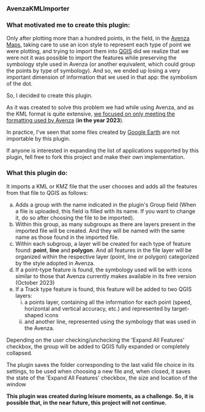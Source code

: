 <html>
<body>
<h3>AvenzaKMLImporter</h3>

<h3>What motivated me to create this plugin:</h3>

<p>Only after plotting more than a hundred points, in the field, in the <a href="https://store.avenza.com/">Avenza Maps</a>, taking care to use an icon style to represent each type of point we were plotting, and trying to import them into <a href="https://qgis.org/">QGIS</a> did we realize that we were not it was possible to import the features while preserving the symbology style used in Avenza (or another equivalent, which could group the points by type of symbology). And so, we ended up losing a very important dimension of information that we used in that app: the symbolism of the dot.
</p>
<p>So, I decided to create this plugin.</p>

<p>As it was created to solve this problem we had while using Avenza, and as the KML format is quite extensive, <u>we focused on only meeting the formatting used by Avenza</u> (<b>in the year 2023</b>).</p>

<p>In practice, I've seen that some files created by <a href="https://www.google.com/intl/pt-BR/earth/about/">Google Earth</a> are not importable by this plugin.</p>

<p>If anyone is interested in expanding the list of applications supported by this plugin, fell free to fork this project and make their own implementation.</p>
<h3>What this plugin do:</h3>
<p>It imports a KML or KMZ file that the user chooses and adds all the features from that file to QGIS as follows:
    <ol style="list-style-type: lower-latin">
        <li>Adds a group with the name indicated in the plugin's Group field (When a file is uploaded, this field is filled with its name. If you want to change it, do so after choosing the file to be imported).</li>
        <li>Within this group, as many subgroups as there are layers present in the imported file will be created. And they will be named with the same name as those found in the imported file.</li>
        <li>Within each subgroup, a layer will be created for each type of feature found: <b>point</b>, <b>line</b> and <b>polygon</b>. And all features in the file layer will be organized within the respective layer (point, line or polygon) categorized by the style adopted in Avenza.</li>
        <li>If a point-type feature is found, the symbology used will be with icons similar to those that Avenza currently makes available in its free version (October 2023)</li>
        <li>If a Track type feature is found, this feature will be added to two QGIS layers: 
            <ol style="list-style-type: lower-roman">
                <li>a points layer, containing all the information for each point (speed, horizontal and vertical accuracy, etc.) and represented by target-shaped icons</li>
                <li>and another line, represented using the symbology that was used in the Avenza.</li>
            </ol></li>
    </ol>
</p>
<p>Depending on the user checking/unchecking the 'Expand All Features' checkbox, the group will be added to QGIS fully expanded or completely collapsed.</p>
<p>The plugin saves the folder corresponding to the last valid file choice in its settings, to be used when choosing a new file and, when closed, it saves the state of the 'Expand All Features' checkbox, the size and location of the window</p>
<p><b>This plugin was created during leisure moments, as a challenge. So, it is possible that, in the near future, this project will not continue.</b></p>

</body>
</html>
